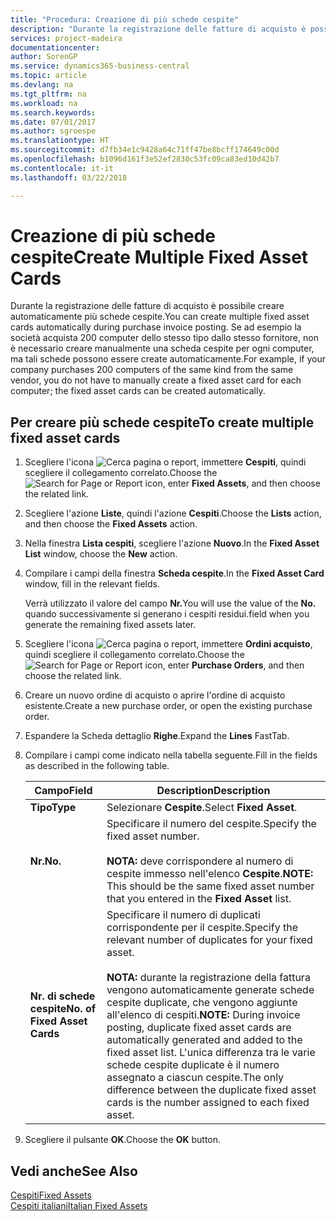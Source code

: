 ```yaml
---
title: "Procedura: Creazione di più schede cespite"
description: "Durante la registrazione delle fatture di acquisto è possibile creare automaticamente più schede cespite."
services: project-madeira
documentationcenter: 
author: SorenGP
ms.service: dynamics365-business-central
ms.topic: article
ms.devlang: na
ms.tgt_pltfrm: na
ms.workload: na
ms.search.keywords: 
ms.date: 07/01/2017
ms.author: sgroespe
ms.translationtype: HT
ms.sourcegitcommit: d7fb34e1c9428a64c71ff47be8bcff174649c00d
ms.openlocfilehash: b1096d161f3e52ef2830c53fc09ca83ed10d42b7
ms.contentlocale: it-it
ms.lasthandoff: 03/22/2018

---
```

# <a name="create-multiple-fixed-asset-cards"></a><span data-ttu-id="1f3f6-103">Creazione di più schede cespite</span><span class="sxs-lookup"><span data-stu-id="1f3f6-103">Create Multiple Fixed Asset Cards</span></span>
<span data-ttu-id="1f3f6-104">Durante la registrazione delle fatture di acquisto è possibile creare automaticamente più schede cespite.</span><span class="sxs-lookup"><span data-stu-id="1f3f6-104">You can create multiple fixed asset cards automatically during purchase invoice posting.</span></span> <span data-ttu-id="1f3f6-105">Se ad esempio la società acquista 200 computer dello stesso tipo dallo stesso fornitore, non è necessario creare manualmente una scheda cespite per ogni computer, ma tali schede possono essere create automaticamente.</span><span class="sxs-lookup"><span data-stu-id="1f3f6-105">For example, if your company purchases 200 computers of the same kind from the same vendor, you do not have to manually create a fixed asset card for each computer; the fixed asset cards can be created automatically.</span></span>  

## <a name="to-create-multiple-fixed-asset-cards"></a><span data-ttu-id="1f3f6-106">Per creare più schede cespite</span><span class="sxs-lookup"><span data-stu-id="1f3f6-106">To create multiple fixed asset cards</span></span>  

1.  <span data-ttu-id="1f3f6-107">Scegliere l'icona ![Cerca pagina o report](../../media/ui-search/search_small.png "icona Cerca pagina o report"), immettere **Cespiti**, quindi scegliere il collegamento correlato.</span><span class="sxs-lookup"><span data-stu-id="1f3f6-107">Choose the ![Search for Page or Report](../../media/ui-search/search_small.png "Search for Page or Report icon") icon, enter **Fixed Assets**, and then choose the related link.</span></span>  
2.  <span data-ttu-id="1f3f6-108">Scegliere l'azione **Liste**, quindi l'azione **Cespiti**.</span><span class="sxs-lookup"><span data-stu-id="1f3f6-108">Choose the **Lists** action, and then choose the **Fixed Assets** action.</span></span>  
3.  <span data-ttu-id="1f3f6-109">Nella finestra **Lista cespiti**, scegliere l'azione **Nuovo**.</span><span class="sxs-lookup"><span data-stu-id="1f3f6-109">In the **Fixed Asset List** window, choose the **New** action.</span></span>  
4.  <span data-ttu-id="1f3f6-110">Compilare i campi della finestra **Scheda cespite**.</span><span class="sxs-lookup"><span data-stu-id="1f3f6-110">In the **Fixed Asset Card** window, fill in the relevant fields.</span></span>  

    <span data-ttu-id="1f3f6-111">Verrà utilizzato il valore del campo **Nr.**</span><span class="sxs-lookup"><span data-stu-id="1f3f6-111">You will use the value of the **No.**</span></span> <span data-ttu-id="1f3f6-112">quando successivamente si generano i cespiti residui.</span><span class="sxs-lookup"><span data-stu-id="1f3f6-112">field when you generate the remaining fixed assets later.</span></span>  

5.  <span data-ttu-id="1f3f6-113">Scegliere l'icona ![Cerca pagina o report](../../media/ui-search/search_small.png "Cerca pagina o report"), immettere **Ordini acquisto**, quindi scegliere il collegamento correlato.</span><span class="sxs-lookup"><span data-stu-id="1f3f6-113">Choose the ![Search for Page or Report](../../media/ui-search/search_small.png "Search for Page or Report icon") icon, enter **Purchase Orders**, and then choose the related link.</span></span>  
6.  <span data-ttu-id="1f3f6-114">Creare un nuovo ordine di acquisto o aprire l'ordine di acquisto esistente.</span><span class="sxs-lookup"><span data-stu-id="1f3f6-114">Create a new purchase order, or open the existing purchase order.</span></span>  
7.  <span data-ttu-id="1f3f6-115">Espandere la Scheda dettaglio **Righe**.</span><span class="sxs-lookup"><span data-stu-id="1f3f6-115">Expand the **Lines** FastTab.</span></span>  
8.  <span data-ttu-id="1f3f6-116">Compilare i campi come indicato nella tabella seguente.</span><span class="sxs-lookup"><span data-stu-id="1f3f6-116">Fill in the fields as described in the following table.</span></span>  

    |<span data-ttu-id="1f3f6-117">Campo</span><span class="sxs-lookup"><span data-stu-id="1f3f6-117">Field</span></span>|<span data-ttu-id="1f3f6-118">Description</span><span class="sxs-lookup"><span data-stu-id="1f3f6-118">Description</span></span>|  
    |---------------------------------|---------------------------------------|  
    |<span data-ttu-id="1f3f6-119">**Tipo**</span><span class="sxs-lookup"><span data-stu-id="1f3f6-119">**Type**</span></span>|<span data-ttu-id="1f3f6-120">Selezionare **Cespite**.</span><span class="sxs-lookup"><span data-stu-id="1f3f6-120">Select **Fixed Asset**.</span></span>|  
    |<span data-ttu-id="1f3f6-121">**Nr.**</span><span class="sxs-lookup"><span data-stu-id="1f3f6-121">**No.**</span></span>|<span data-ttu-id="1f3f6-122">Specificare il numero del cespite.</span><span class="sxs-lookup"><span data-stu-id="1f3f6-122">Specify the fixed asset number.</span></span><br /><br /> <span data-ttu-id="1f3f6-123">**NOTA:** deve corrispondere al numero di cespite immesso nell'elenco **Cespite**.</span><span class="sxs-lookup"><span data-stu-id="1f3f6-123">**NOTE:** This should be the same fixed asset number that you entered in the **Fixed Asset** list.</span></span>|  
    |<span data-ttu-id="1f3f6-124">**Nr. di schede cespite**</span><span class="sxs-lookup"><span data-stu-id="1f3f6-124">**No. of Fixed Asset Cards**</span></span>|<span data-ttu-id="1f3f6-125">Specificare il numero di duplicati corrispondente per il cespite.</span><span class="sxs-lookup"><span data-stu-id="1f3f6-125">Specify the relevant number of duplicates for your fixed asset.</span></span><br /><br /> <span data-ttu-id="1f3f6-126">**NOTA:** durante la registrazione della fattura vengono automaticamente generate schede cespite duplicate, che vengono aggiunte all'elenco di cespiti.</span><span class="sxs-lookup"><span data-stu-id="1f3f6-126">**NOTE:** During invoice posting, duplicate fixed asset cards are automatically generated and added to the fixed asset list.</span></span> <span data-ttu-id="1f3f6-127">L'unica differenza tra le varie schede cespite duplicate è il numero assegnato a ciascun cespite.</span><span class="sxs-lookup"><span data-stu-id="1f3f6-127">The only difference between the duplicate fixed asset cards is the number assigned to each fixed asset.</span></span>|  

9. <span data-ttu-id="1f3f6-128">Scegliere il pulsante **OK**.</span><span class="sxs-lookup"><span data-stu-id="1f3f6-128">Choose the **OK** button.</span></span>  

## <a name="see-also"></a><span data-ttu-id="1f3f6-129">Vedi anche</span><span class="sxs-lookup"><span data-stu-id="1f3f6-129">See Also</span></span>  
 [<span data-ttu-id="1f3f6-130">Cespiti</span><span class="sxs-lookup"><span data-stu-id="1f3f6-130">Fixed Assets</span></span>](../../fa-manage.md)  
 [<span data-ttu-id="1f3f6-131">Cespiti italiani</span><span class="sxs-lookup"><span data-stu-id="1f3f6-131">Italian Fixed Assets</span></span>](italian-fixed-assets.md)

